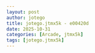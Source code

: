```yaml
---
layout: post
author: jotego
title: jotego.jtmx5k - e00420d
date: 2025-10-31
categories: [Arcade, jtmx5k]
tags: [jotego.jtmx5k]
---
```


